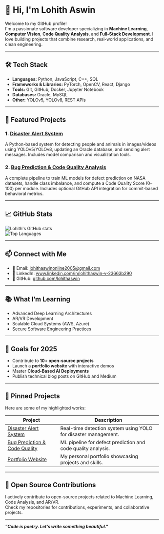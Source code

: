 # 👋 Hi, I'm Lohith Aswin

Welcome to my GitHub profile!  
I'm a passionate software developer specializing in **Machine Learning**, **Computer Vision**, **Code Quality Analysis**, and **Full-Stack Development**. I love building projects that combine research, real-world applications, and clean engineering.

---

## 🛠️ Tech Stack

- **Languages:** Python, JavaScript, C++, SQL  
- **Frameworks & Libraries:** PyTorch, OpenCV, React, Django  
- **Tools:** Git, GitHub, Docker, Jupyter Notebook  
- **Databases:** Oracle, MySQL  
- **Other:** YOLOv5, YOLOv8, REST APIs  

---

## 🚀 Featured Projects

### 1. [Disaster Alert System](https://github.com/lohithaswin/disaster-alert-system)  
A Python-based system for detecting people and animals in images/videos using YOLOv5/YOLOv8, updating an Oracle database, and sending alert messages. Includes model comparison and visualization tools.  

### 2. [Bug Prediction & Code Quality Analysis](https://github.com/Lohithaswin/Bug-Prediction)  
A complete pipeline to train ML models for defect prediction on NASA datasets, handle class imbalance, and compute a Code Quality Score (0–100) per module. Includes optional GitHub API integration for commit-based behavioral metrics.  

---

## 📈 GitHub Stats

![Lohith's GitHub stats](https://github-readme-stats.vercel.app/api?username=lohithaswin&show_icons=true&theme=tokyonight)  
![Top Languages](https://github-readme-stats.vercel.app/api/top-langs/?username=lohithaswin&layout=compact&theme=tokyonight)

---

## 📫 Connect with Me

- 📧 Email: lohithaswinonline2005@gmail.com  
- 🔗 LinkedIn: www.linkedin.com/in/lohithaswin-v-23663b290 
- 🐙 GitHub: [github.com/lohithaswin](https://github.com/lohithaswin)

---

## 📚 What I’m Learning

- Advanced Deep Learning Architectures  
- AR/VR Development  
- Scalable Cloud Systems (AWS, Azure)  
- Secure Software Engineering Practices  

---


## 📌 Goals for 2025

- Contribute to **10+ open-source projects**  
- Launch a **portfolio website** with interactive demos  
- Master **Cloud-Based AI Deployments**  
- Publish technical blog posts on GitHub and Medium  

---

## 📌 Pinned Projects

Here are some of my highlighted works:

| Project | Description |
|---------|-------------|
| [Disaster Alert System](https://github.com/lohithaswin/disaster-alert-system) | Real-time detection system using YOLO for disaster management. |
| [Bug Prediction & Code Quality](https://github.com/lohithaswin/bug-quality-prediction) | ML pipeline for defect prediction and code quality analysis. |
| [Portfolio Website](#) | My personal portfolio showcasing projects and skills. |

---

## 🌱 Open Source Contributions

I actively contribute to open-source projects related to Machine Learning, Code Analysis, and AR/VR.  
Check my repositories for contributions, experiments, and collaborative projects.

---

**_"Code is poetry. Let’s write something beautiful."_**  

